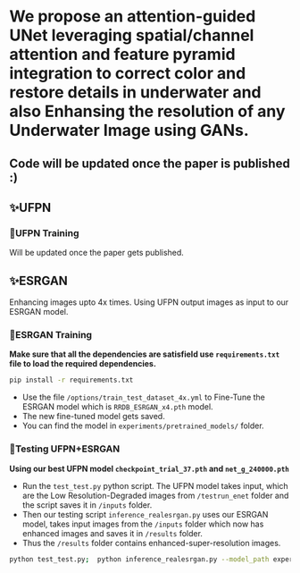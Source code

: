 # We propose an attention-guided UNet leveraging spatial/channel attention and feature pyramid integration to correct color and restore details in underwater and also Enhansing the resolution of any Underwater Image using GANs.

## Code will be updated once the paper is published :) 

## ✨UFPN

### 🐳UFPN Training 
Will be updated once the paper gets published.

## ✨ESRGAN

Enhancing images upto 4x times. Using UFPN output images as input to our ESRGAN model.

### 🐳ESRGAN Training
**Make sure that all the dependencies are satisfield use `requirements.txt` file to load the required dependencies.**
```bash
pip install -r requirements.txt
```

- Use the file `/options/train_test_dataset_4x.yml` to Fine-Tune the ESRGAN model which is `RRDB_ESRGAN_x4.pth` model. 
- The new fine-tuned model gets saved.
- You can find the model in `experiments/pretrained_models/` folder. 

### 🐳Testing UFPN+ESRGAN
**Using our best UFPN model `checkpoint_trial_37.pth` and `net_g_240000.pth`**
- Run the `test_test.py` python script. The UFPN model takes input, which are the Low Resolution-Degraded images from `/testrun_enet` folder and the script saves it in `/inputs` folder. 
- Then our testing script `inference_realesrgan.py` uses our ESRGAN model, takes input images from the `/inputs` folder which now has enhanced images and saves it in `/results` folder.
- Thus the `/results` folder contains enhanced-super-resolution images. 

```bash
python test_test.py;  python inference_realesrgan.py --model_path experiments/pretrained_models/net_g_240000.pth --input inputs
```
